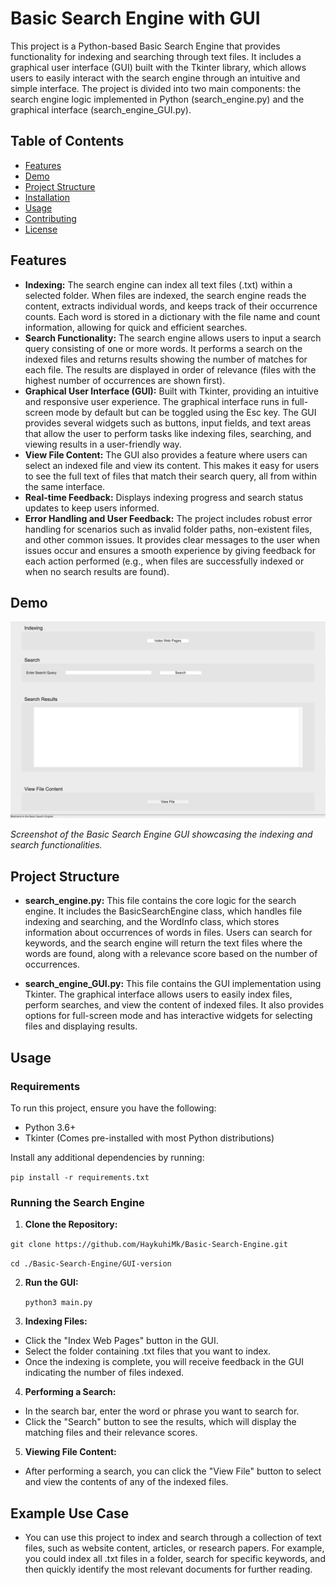 # Basic Search Engine with GUI

This project is a Python-based Basic Search Engine that provides functionality for indexing and searching through text files. It includes a graphical user interface (GUI) built with the Tkinter library, which allows users to easily interact with the search engine through an intuitive and simple interface. The project is divided into two main components: the search engine logic implemented in Python (search_engine.py) and the graphical interface (search_engine_GUI.py).

## Table of Contents

- [Features](#features)
- [Demo](#demo)
- [Project Structure](#project-structure)
- [Installation](#installation)
- [Usage](#usage)
- [Contributing](#contributing)
- [License](#license)

## Features

- **Indexing:** The search engine can index all text files (.txt) within a selected folder. When files are indexed, the search engine reads the content, extracts individual words, and keeps track of their occurrence counts. Each word is stored in a dictionary with the file name and count information, allowing for quick and efficient searches.
- **Search Functionality:** The search engine allows users to input a search query consisting of one or more words. It performs a search on the indexed files and returns results showing the number of matches for each file. The results are displayed in order of relevance (files with the highest number of occurrences are shown first).
- **Graphical User Interface (GUI):** Built with Tkinter, providing an intuitive and responsive user experience. The graphical interface runs in full-screen mode by default but can be toggled using the Esc key. The GUI provides several widgets such as buttons, input fields, and text areas that allow the user to perform tasks like indexing files, searching, and viewing results in a user-friendly way.
- **View File Content:** The GUI also provides a feature where users can select an indexed file and view its content. This makes it easy for users to see the full text of files that match their search query, all from within the same interface.
- **Real-time Feedback:** Displays indexing progress and search status updates to keep users informed.
- **Error Handling and User Feedback:** The project includes robust error handling for scenarios such as invalid folder paths, non-existent files, and other common issues. It provides clear messages to the user when issues occur and ensures a smooth experience by giving feedback for each action performed (e.g., when files are successfully indexed or when no search results are found).

## Demo

![Search Engine GUI Screenshot](screenshots/gui_screenshot.png)

*Screenshot of the Basic Search Engine GUI showcasing the indexing and search functionalities.*

## Project Structure
- **search_engine.py:** This file contains the core logic for the search engine. It includes the BasicSearchEngine class, which handles file indexing and searching, and the WordInfo class, which stores information about occurrences of words in files. Users can search for keywords, and the search engine will return the text files where the words are found, along with a relevance score based on the number of occurrences.

- **search_engine_GUI.py:** This file contains the GUI implementation using Tkinter. The graphical interface allows users to easily index files, perform searches, and view the content of indexed files. It also provides options for full-screen mode and has interactive widgets for selecting files and displaying results.

## Usage

### Requirements
To run this project, ensure you have the following:

- Python 3.6+
- Tkinter (Comes pre-installed with most Python distributions)


Install any additional dependencies by running:

```pip install -r requirements.txt```

### Running the Search Engine
1. **Clone the Repository:**
   
  ```git clone https://github.com/HaykuhiMk/Basic-Search-Engine.git```

  ```cd ./Basic-Search-Engine/GUI-version```

2. **Run the GUI:**
   
   ```python3 main.py```
   
3. **Indexing Files:**

- Click the "Index Web Pages" button in the GUI.
- Select the folder containing .txt files that you want to index.
- Once the indexing is complete, you will receive feedback in the GUI indicating the number of files indexed.

4. **Performing a Search:**

- In the search bar, enter the word or phrase you want to search for.
- Click the "Search" button to see the results, which will display the matching files and their relevance scores.

5. **Viewing File Content:**

- After performing a search, you can click the "View File" button to select and view the contents of any of the indexed files.
  
## Example Use Case
- You can use this project to index and search through a collection of text files, such as website content, articles, or research papers. For example, you could index all .txt files in a folder, search for specific keywords, and then quickly identify the most relevant documents for further reading.
   





